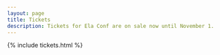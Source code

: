 ```yaml
---
layout: page
title: Tickets
description: Tickets for Ela Conf are on sale now until November 1.
---
```


{% include tickets.html %}
